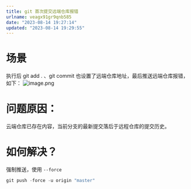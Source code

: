 ```yaml
---
title: git 首次提交远端仓库报错
urlname: veagx91gr9qnb585
date: "2023-08-14 19:27:14"
updated: "2023-08-14 19:29:55"
---
```


# 场景

执行后 git add . 、git commit 也设置了远端仓库地址，最后推送远端仓库报错，如下：
![image.png](http://gyg-bawei-zg4-2103b.oss-cn-beijing.aliyuncs.com/64b2e090821f312adf175fceb8e1f9c7.png)

# 问题原因：

云端仓库已存在内容，当前分支的最新提交落后于远程仓库的提交历史。

# 如何解决？

强制推送，使用 `--force`

```javascript
git push -force -u origin "master"
```
